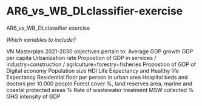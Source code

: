 # AR6_vs_WB_DLclassifier-exercise
AR6_vs_WB_DLclassifier exercise

*Which variables to include?*

 VN Masterplan 2021-2030 objectives pertain to:
    Average GDP growth
    GDP per capita
    Urbanization rate
    Propostion of GDP in services / industry+construction / agriculture+forestry+fisheries
    Propostion of GDP of Digital economy
    Population size
    HDI
    Life Expectancy and Healthy life Expectancy
    Residential floor per person in urban area
    Hospital beds and doctors per 10.000 people
    Forest cover %, land reserves area, marine and coastal protected areas %
    Rate of wastewater treatment
    MSW collected %
    GHG intensity of GDP
